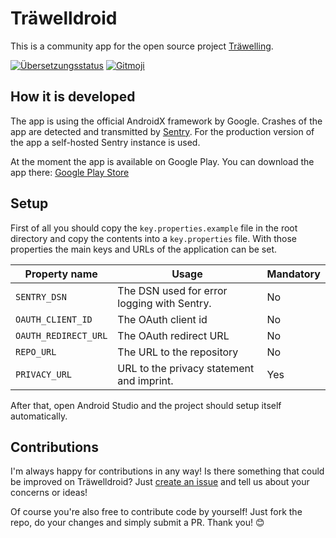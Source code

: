 # Träwelldroid

This is a community app for the open source project
[Träwelling](https://github.com/Traewelling/traewelling).

[![Übersetzungsstatus](https://translate.codeberg.org/widgets/traewelldroid/en/app/svg-badge.svg)](https://translate.codeberg.org/engage/traewelldroid/en/)
[![Gitmoji](https://img.shields.io/badge/gitmoji-%20😜%20😍-FFDD67.svg)](https://gitmoji.dev)

## How it is developed

The app is using the official AndroidX framework by Google. Crashes of the app are detected and
transmitted by [Sentry](https://sentry.io). For the production version of the app a self-hosted
Sentry instance is used.

At the moment the app is available on Google Play. You can download the app there:
[Google Play Store](https://play.google.com/store/apps/details?id=de.hbch.traewelling)

## Setup

First of all you should copy the `key.properties.example` file in the root directory and copy the
contents into a `key.properties` file. With those properties the main keys and URLs of the application
can be set.

| Property name        | Usage                                       | Mandatory |
| -------------------- | ------------------------------------------- | --------- |
| `SENTRY_DSN`         | The DSN used for error logging with Sentry. | No        |
| `OAUTH_CLIENT_ID`    | The OAuth client id                         | No        |
| `OAUTH_REDIRECT_URL` | The OAuth redirect URL                      | No        |
| `REPO_URL`           | The URL to the repository                   | No        |
| `PRIVACY_URL`        | URL to the privacy statement and imprint.   | Yes       |

After that, open Android Studio and the project should setup itself automatically.

## Contributions

I'm always happy for contributions in any way! Is there something that could be improved on
Träwelldroid? Just [create an issue](https://github.com/Traewelldroid/traewelldroid/issues/new/choose)
and tell us about your concerns or ideas!

Of course you're also free to contribute code by yourself! Just fork the repo, do your changes and
simply submit a PR. Thank you! 😊
